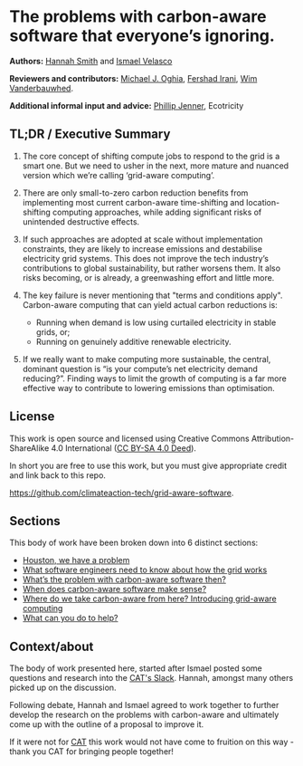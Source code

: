 # The problems with carbon-aware software that everyone’s ignoring.

**Authors:** <a href="https://www.google.com/url?q=https://www.linkedin.com/in/hanopcan/&amp;sa=D&amp;source=editors&amp;ust=1699360648357123&amp;usg=AOvVaw2QPHsKNeHm_mkgdJztA65v">Hannah Smith</a> and <a href="https://www.google.com/url?q=https://www.linkedin.com/in/ismaelvelasco/&amp;sa=D&amp;source=editors&amp;ust=1699360648356766&amp;usg=AOvVaw1o4hmdZ2koxtYFrzisxYnx">Ismael Velasco</a>

**Reviewers and contributors:** <a href="https://www.google.com/url?q=https://www.linkedin.com/in/mikeoghia/&amp;sa=D&amp;source=editors&amp;ust=1699360648357458&amp;usg=AOvVaw2SdnYvf41QVNXpQHVJLQvg">Michael J. Oghia</a>, <a class="c10" href="https://www.google.com/url?q=https://www.linkedin.com/in/fershad/&amp;sa=D&amp;source=editors&amp;ust=1699360648357664&amp;usg=AOvVaw3OHfY7Qq_neAg5vgyj-psA">Fershad Irani</a>, <a class="c10" href="https://www.google.com/url?q=https://www.dcs.gla.ac.uk/~wim/&amp;sa=D&amp;source=editors&amp;ust=1699360648357863&amp;usg=AOvVaw1hQV80bzme-GRlktWVwhew">Wim Vanderbauwhed</a>.

**Additional informal input and advice:** <a class="c10" href="https://www.google.com/url?q=https://www.linkedin.com/in/philip-jenner-348b1a31/&amp;sa=D&amp;source=editors&amp;ust=1699360648358200&amp;usg=AOvVaw2lPaxwv7EHjxZxtSTLD5h5">Phillip Jenner</a>, Ecotricity

## TL;DR / Executive Summary

1. The core concept of shifting compute jobs to respond to the grid is a smart one. But we need to usher in the next, more mature and nuanced version which we’re calling ‘grid-aware computing’.

2. There are only small-to-zero carbon reduction benefits from implementing most current carbon-aware time-shifting and location-shifting computing approaches, while adding significant risks of unintended destructive effects. 

3. If such approaches are adopted at scale without implementation constraints, they are likely to increase emissions and destabilise electricity grid systems. This does not improve the tech industry’s contributions to global sustainability, but rather worsens them. It also risks becoming, or is already, a greenwashing effort and little more.

4. The key failure is never mentioning that "terms and conditions apply". Carbon-aware computing that can yield actual carbon reductions is: 
	- Running when demand is low using curtailed electricity in stable grids, or;
	- Running on genuinely additive renewable electricity.

5. If we really want to make computing more sustainable, the central, dominant question is “is your compute’s net electricity demand reducing?”. Finding ways to limit the growth of computing is a far more effective way to contribute to lowering emissions than optimisation.


## License

This work is open source and licensed using Creative Commons Attribution-ShareAlike 4.0 International (<a href="https://creativecommons.org/licenses/by-sa/4.0/deed.en">CC BY-SA 4.0 Deed</a>).

In short you are free to use this work, but you must give appropriate credit and link back to this repo.

<a href="https://github.com/climateaction-tech/grid-aware-software">https://github.com/climateaction-tech/grid-aware-software</a>.

## Sections

This body of work have been broken down into 6 distinct sections:

- [Houston, we have a problem](we-have-a-problem.md)
- [What software engineers need to know about how the grid works](how-the-grid-works.md)
- [What’s the problem with carbon-aware software then?](problem-with-carbon-aware-software.md)
- [When does carbon-aware software make sense?](when-does-carbon-aware-make-sense.md)
- [Where do we take carbon-aware from here? Introducing grid-aware computing](grid-aware-computing.md)
- [What can you do to help?](how-can-you-help.md)

## Context/about 

The body of work presented here, started after Ismael posted some questions and research into the <a href="https://climateaction.tech/community/">CAT's Slack</a>. Hannah, amongst many others picked up on the discussion. 

Following debate, Hannah and Ismael agreed to work together to further develop the research on the problems with carbon-aware and ultimately come up with the outline of a proposal to improve it. 

If it were not for <a href="https://cliamteaction.tech">CAT</a> this work would not have come to fruition on this way - thank you CAT for bringing people together!